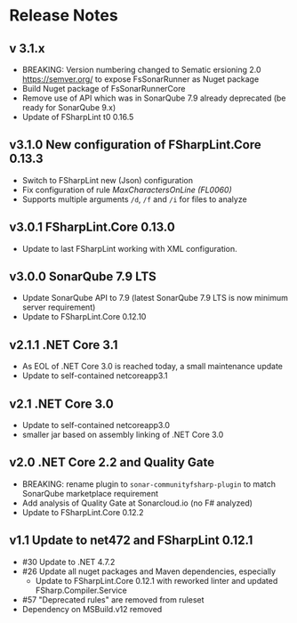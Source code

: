 # Release Notes

## v 3.1.x

- BREAKING: Version numbering changed to Sematic ersioning 2.0 https://semver.org/ to expose FsSonarRunner as Nuget package
- Build Nuget package of FsSonarRunnerCore
- Remove use of API which was in SonarQube 7.9 already deprecated (be ready for SonarQube 9.x)
- Update of FSharpLint t0 0.16.5

## v3.1.0 New configuration of FSharpLint.Core 0.13.3

- Switch to FSharpLint new (Json) configuration
- Fix configuration of rule _MaxCharactersOnLine (FL0060)_
- Supports multiple arguments `/d`, `/f` and `/i` for files to analyze

## v3.0.1 FSharpLint.Core 0.13.0

- Update to last FSharpLint working with XML configuration.

## v3.0.0 SonarQube 7.9 LTS

- Update SonarQube API to 7.9 (latest SonarQube 7.9 LTS is now minimum server requirement)
- Update to FSharpLint.Core 0.12.10

## v2.1.1 .NET Core 3.1

- As EOL of .NET Core 3.0 is reached today, a small maintenance update
- Update to self-contained netcoreapp3.1

## v2.1 .NET Core 3.0

- Update to self-contained netcoreapp3.0
- smaller jar based on assembly linking of .NET Core 3.0

## v2.0 .NET Core 2.2 and Quality Gate

- BREAKING: rename plugin to `sonar-communityfsharp-plugin` to match SonarQube marketplace requirement
- Add analysis of Quality Gate at Sonarcloud.io (no F# analyzed)
- Update to FSharpLint.Core 0.12.2

## v1.1 Update to net472 and FSharpLint 0.12.1

- #30 Update to .NET 4.7.2
- #26 Update all nuget packages and Maven dependencies, especially
  - Update to FSharpLint.Core 0.12.1 with reworked linter and updated FSharp.Compiler.Service
- #57 "Deprecated rules" are removed from ruleset
- Dependency on MSBuild.v12 removed

